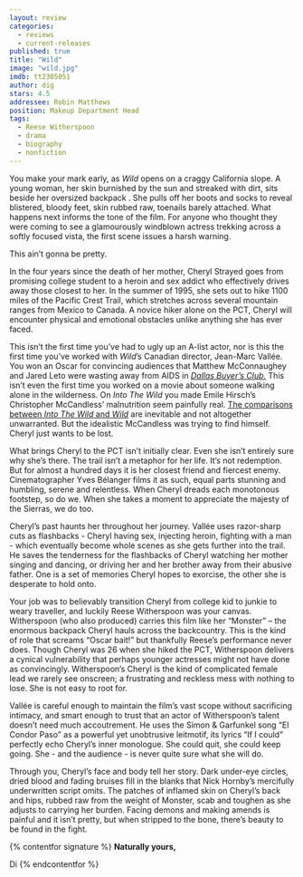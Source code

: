 ```yaml
---
layout: review
categories: 
  - reviews
  - current-releases
published: true
title: "Wild"
image: "wild.jpg"
imdb: tt2305051
author: dig
stars: 4.5
addressee: Robin Matthews
position: Makeup Department Head
tags: 
  - Reese Witherspoon
  - drama
  - biography
  - nonfiction
---
```

You make your mark early, as _Wild_ opens on a craggy California slope. A young woman, her skin burnished by the sun and streaked with dirt, sits beside her oversized backpack . She pulls off her boots and socks to reveal blistered, bloody feet, skin rubbed raw, toenails barely attached. What happens next informs the tone of the film. For anyone who thought they were coming to see a glamourously windblown actress trekking across a softly focused vista, the first scene issues a harsh warning.

This ain’t gonna be pretty.

In the four years since the death of her mother, Cheryl Strayed goes from promising college student to a heroin and sex addict who effectively drives away those closest to her. In the summer of 1995, she sets out to hike 1100 miles of the Pacific Crest Trail, which stretches across several mountain ranges from Mexico to Canada. A novice hiker alone on the PCT, Cheryl will encounter physical and emotional obstacles unlike anything she has ever faced. 

This isn’t the first time you’ve had to ugly up an A-list actor, nor is this the first time you’ve worked with _Wild_’s Canadian director, Jean-Marc Vallée. You won an Oscar for convincing audiences that Matthew McConnaughey and Jared Leto were wasting away from AIDS in [_Dallas Buyer’s Club._](http://www.dearcastandcrew.com/content/2013/9/19/dallas-buyers-club.html) This isn’t even the first time you worked on a movie about someone walking alone in the wilderness. On _Into The Wild_ you made Emile Hirsch’s Christopher McCandless’ malnutrition seem painfully real. [The comparisons between _Into The Wild_ and _Wild_](http://www.slate.com/articles/arts/culturebox/2014/12/wild_and_into_the_wild_cheryl_strayed_and_christopher_mccandless_compared.single.html) are inevitable and not altogether unwarranted. But the idealistic McCandless was trying to find himself. Cheryl just wants to be lost.

What brings Cheryl to the PCT isn’t initially clear. Even she isn’t entirely sure why she’s there. The trail isn’t a metaphor for her life. It’s not redemption. But for almost a hundred days it is her closest friend and fiercest enemy. Cinematographer Yves Bélanger films it as such, equal parts stunning and humbling, serene and relentless. When Cheryl dreads each monotonous footstep, so do we. When she takes a moment to appreciate the majesty of the Sierras, we do too. 

Cheryl’s past haunts her throughout her journey. Vallée uses razor-sharp cuts as flashbacks - Cheryl having sex, injecting heroin, fighting with a man - which eventually become whole scenes as she gets further into the trail. He saves the tenderness for the flashbacks of Cheryl watching her mother singing and dancing, or driving her and her brother away from their abusive father. One is a set of memories Cheryl hopes to exorcise, the other she is desperate to hold onto. 

Your job was to believably transition Cheryl from college kid to junkie to weary traveller, and luckily Reese Witherspoon was your canvas. Witherspoon (who also produced) carries this film like her “Monster” – the enormous backpack Cheryl hauls across the backcountry. This is the kind of role that screams “Oscar bait!” but thankfully Reese’s performance never does. Though Cheryl was 26 when she hiked the PCT, Witherspoon delivers a cynical vulnerability that perhaps younger actresses might not have done as convincingly. Witherspoon’s Cheryl is the kind of complicated female lead we rarely see onscreen; a frustrating and reckless mess with nothing to lose. She is not easy to root for.

Vallée is careful enough to maintain the film’s vast scope without sacrificing intimacy, and smart enough to trust that an actor of Witherspoon’s talent doesn’t need much accoutrement. He uses the Simon & Garfunkel song “El Condor Paso” as a powerful yet unobtrusive leitmotif, its lyrics “If I could” perfectly echo Cheryl’s inner monologue. She could quit, she could keep going. She - and the audience - is never quite sure what she will do. 

Through you, Cheryl’s face and body tell her story. Dark under-eye circles, dried blood and fading bruises fill in the blanks that Nick Hornby’s mercifully underwritten script omits. The patches of inflamed skin on Cheryl’s back and hips, rubbed raw from the weight of Monster, scab and toughen as she adjusts to carrying her burden. Facing demons and making amends is painful and it isn’t pretty, but when stripped to the bone, there’s beauty to be found in the fight.

{% contentfor signature %}
**Naturally yours,**

Di
{% endcontentfor %}